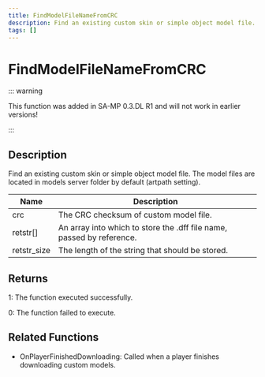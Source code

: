```yaml
---
title: FindModelFileNameFromCRC
description: Find an existing custom skin or simple object model file.
tags: []
---
```


# FindModelFileNameFromCRC

::: warning

This function was added in SA-MP 0.3.DL R1 and will not work in earlier versions!

:::

## Description

Find an existing custom skin or simple object model file. The model files are located in models server folder by default (artpath setting).

| Name        | Description                                                           |
| ----------- | --------------------------------------------------------------------- |
| crc         | The CRC checksum of custom model file.                                |
| retstr[]    | An array into which to store the .dff file name, passed by reference. |
| retstr_size | The length of the string that should be stored.                       |

## Returns

1: The function executed successfully.

0: The function failed to execute.

## Related Functions

- OnPlayerFinishedDownloading: Called when a player finishes downloading custom models.
